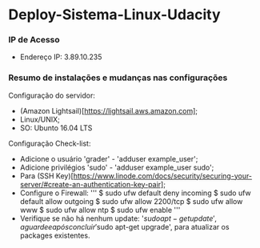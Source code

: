 # Deploy-Sistema-Linux-Udacity

### IP de Acesso
* Endereço IP: 3.89.10.235


### Resumo de instalações e mudanças nas configurações
Configuração do servidor:
* (Amazon Lightsail)[https://lightsail.aws.amazon.com];
* Linux/UNIX;
* SO: Ubunto 16.04 LTS

Configuração Check-list:
* Adicione o usuário 'grader' - 'adduser example_user';
* Adicione privilégios 'sudo' - 'adduser example_user sudo';
* Para (SSH Key)[https://www.linode.com/docs/security/securing-your-server/#create-an-authentication-key-pair];
* Configure o Firewall:
'''
$ sudo ufw default deny incoming
$ sudo ufw default allow outgoing
$ sudo ufw allow 2200/tcp
$ sudo ufw allow www
$ sudo ufw allow ntp
$ sudo ufw enable
'''
* Verifique se não há nenhum update: '$sudo apt-get update', aguarde e após concluir '$sudo apt-get upgrade', para atualizar os packages existentes.

